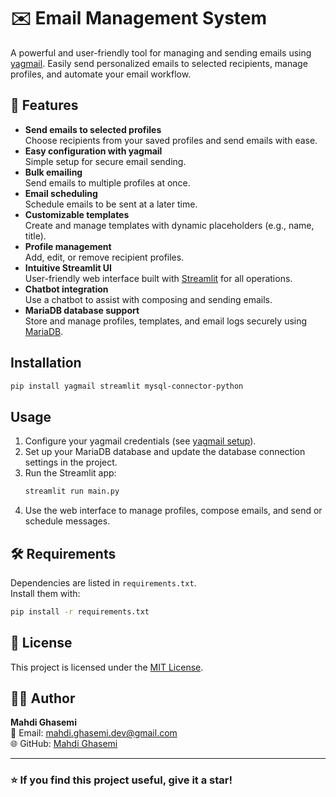 # ✉️ Email Management System

A powerful and user-friendly tool for managing and sending emails using [yagmail](https://github.com/kootenpv/yagmail). Easily send personalized emails to selected recipients, manage profiles, and automate your email workflow.

## 🚀 Features

- **Send emails to selected profiles**  
    Choose recipients from your saved profiles and send emails with ease.
- **Easy configuration with yagmail**  
    Simple setup for secure email sending.
- **Bulk emailing**  
    Send emails to multiple profiles at once.
- **Email scheduling**  
    Schedule emails to be sent at a later time.
- **Customizable templates**  
    Create and manage templates with dynamic placeholders (e.g., name, title).
- **Profile management**  
    Add, edit, or remove recipient profiles.
- **Intuitive Streamlit UI**  
    User-friendly web interface built with [Streamlit](https://streamlit.io/) for all operations.
- **Chatbot integration**  
    Use a chatbot to assist with composing and sending emails.
- **MariaDB database support**  
    Store and manage profiles, templates, and email logs securely using [MariaDB](https://mariadb.org/).


## Installation

```bash
pip install yagmail streamlit mysql-connector-python
```

## Usage

1. Configure your yagmail credentials (see [yagmail setup](https://github.com/kootenpv/yagmail#setup)).
2. Set up your MariaDB database and update the database connection settings in the project.
3. Run the Streamlit app:
    ```bash
    streamlit run main.py
    ```
4. Use the web interface to manage profiles, compose emails, and send or schedule messages.

## 🛠 Requirements

Dependencies are listed in `requirements.txt`.  
Install them with:

```bash
pip install -r requirements.txt
```

## 🪪 License

This project is licensed under the [MIT License](LICENSE).


## 👨‍💻 Author 
**Mahdi Ghasemi**  
📧 Email: mahdi.ghasemi.dev@gmail.com  
🌐 GitHub: [Mahdi Ghasemi](https://github.com/MahdiGhasemidev)  

---


### ⭐ If you find this project useful, give it a star!
